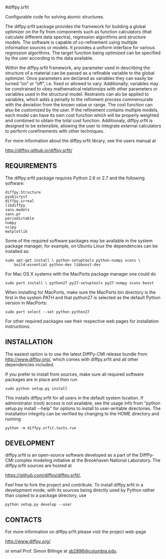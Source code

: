 #diffpy.srfit

Configurable code for solving atomic structures.

The diffpy.srfit package provides the framework for building a global optimizer
on the fly from components such as function calculators (that calculate
different data spectra), regression algorithms and structure models.  The
software is capable of co-refinement using multiple information sources or
models. It provides a uniform interface for various regression algorithms. The
target function being optimized can be specified by the user according to the
data available.  

Within the diffpy.srfit framework, any parameter used in describing the
structure of a material can be passed as a refinable variable to the global
optimizer.  Once parameters are declared as variables they can easily be turned
”on” or ”off”, i.e. fixed or allowed to vary. Additionally, variables may be
constrained to obey mathematical relationsips with other parameters or
variables used in the structural model. Restraints can alo be applied to
variables, which adds a penalty to the refinment process commensurate with the
deviation from the known value or range. The cost function can also be
customized by the user. If the refinement contains multiple models, each model
can have its own cost function which will be properly weighted and combined to
obtain the total cost function. Additionaly, diffpy.srfit is designed to be
extensible, allowing the user to integrate external calculators to perform
corefinements with other techniques. 

For more information about the diffpy.srfit library, see the users manual at

http://diffpy.github.io/diffpy.srfit/

## REQUIREMENTS

The diffpy.srfit package requires Python 2.6 or 2.7 and the following
software:

    diffpy.Structure
    pyobjcryst
    diffpy.srreal
    libdiffpy
    sans.models
    sans.pr
    periodictable
    numpy
    scipy
    matplotlib

Some of the required software packages may be available in the system package
manager, for example, on Ubuntu Linux the dependencies can be installed as:

    sudo apt-get install \ python-setuptools python-numpy scons \
        build-essential python-dev libboost-dev

For Mac OS X systems with the MacPorts package manager one could do

    sudo port install \ python27 py27-setuptools py27-numpy scons boost

When installing for MacPorts, make sure the MacPorts bin directory is the first
in the system PATH and that python27 is selected as the default Python version
in MacPorts:

    sudo port select --set python python27

For other required packages see their respective web pages for installation
instructions.


## INSTALLATION

The easiest option is to use the latest DiffPy-CMI release bundle from
http://www.diffpy.org/, which comes with diffpy.srfit and all other
dependencies included.

If you prefer to install from sources, make sure all required software packages
are in place and then run

    sudo python setup.py install

This installs diffpy.srfit for all users in the default system location.  If
administrator (root) access is not available, see the usage info from "python
setup.py install --help" for options to install to user-writable directories.
The installation integrity can be verified by changing to the HOME directory
and running

    python -m diffpy.srfit.tests.run


## DEVELOPMENT

diffpy.srfit is an open-source software developed as a part of the DiffPy-CMI
complex modeling initiative at the Brookhaven National Laboratory.  The
diffpy.srfit sources are hosted at

https://github.com/diffpy/diffpy.srfit/,

Feel free to fork the project and contribute.  To install diffpy.srfit in a
development mode, with its sources being directly used by Python rather than
copied to a package directory, use

    python setup.py develop --user



## CONTACTS

For more information on diffpy.srfit please visit the project web-page

http://www.diffpy.org/

or email Prof. Simon Billinge at sb2896@columbia.edu.
